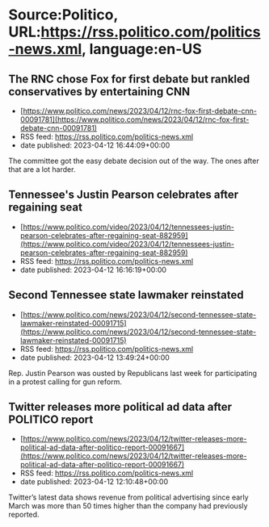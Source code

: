 # Source:Politico, URL:https://rss.politico.com/politics-news.xml, language:en-US

## The RNC chose Fox for first debate but rankled conservatives by entertaining CNN
 - [https://www.politico.com/news/2023/04/12/rnc-fox-first-debate-cnn-00091781](https://www.politico.com/news/2023/04/12/rnc-fox-first-debate-cnn-00091781)
 - RSS feed: https://rss.politico.com/politics-news.xml
 - date published: 2023-04-12 16:44:09+00:00

The committee got the easy debate decision out of the way. The ones after that are a lot harder.

## Tennessee's Justin Pearson celebrates after regaining seat
 - [https://www.politico.com/video/2023/04/12/tennessees-justin-pearson-celebrates-after-regaining-seat-882959](https://www.politico.com/video/2023/04/12/tennessees-justin-pearson-celebrates-after-regaining-seat-882959)
 - RSS feed: https://rss.politico.com/politics-news.xml
 - date published: 2023-04-12 16:16:19+00:00



## Second Tennessee state lawmaker reinstated
 - [https://www.politico.com/news/2023/04/12/second-tennessee-state-lawmaker-reinstated-00091715](https://www.politico.com/news/2023/04/12/second-tennessee-state-lawmaker-reinstated-00091715)
 - RSS feed: https://rss.politico.com/politics-news.xml
 - date published: 2023-04-12 13:49:24+00:00

Rep. Justin Pearson was ousted by Republicans last week for participating in a protest calling for gun reform.

## Twitter releases more political ad data after POLITICO report
 - [https://www.politico.com/news/2023/04/12/twitter-releases-more-political-ad-data-after-politico-report-00091667](https://www.politico.com/news/2023/04/12/twitter-releases-more-political-ad-data-after-politico-report-00091667)
 - RSS feed: https://rss.politico.com/politics-news.xml
 - date published: 2023-04-12 12:10:48+00:00

Twitter’s latest data shows revenue from political advertising since early March was more than 50 times higher than the company had previously reported.

